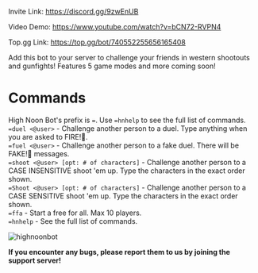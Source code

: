 Invite Link: https://discord.gg/9zwEnUB

Video Demo: https://www.youtube.com/watch?v=bCN72-RVPN4

Top.gg Link: https://top.gg/bot/740552255656165408

Add this bot to your server to challenge your friends in western shootouts and gunfights! Features 5 game modes and more coming soon!

# Commands

High Noon Bot's prefix is `=`. Use `=hnhelp` to see the full list of commands.  
`=duel <@user>` - Challenge another person to a duel. Type anything when you are asked to FIRE!🔫.  
`=fuel <@user>` - Challenge another person to a fake duel. There will be FAKE!🔫 messages.  
`=shoot <@user> [opt: # of characters]` - Challenge another person to a CASE INSENSITIVE shoot 'em up. Type the characters in the exact order shown.  
`=Shoot <@user> [opt: # of characters]` - Challenge another person to a CASE SENSITIVE shoot 'em up. Type the characters in the exact order shown.  
`=ffa` - Start a free for all. Max 10 players.  
`=hnhelp` - See the full list of commands.

![highnoonbot](https://i.imgur.com/C5jy49E.png)

**If you encounter any bugs, please report them to us by joining the support server!**
